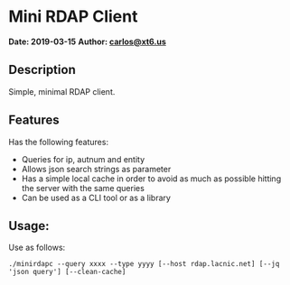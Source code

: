 # Mini RDAP Client

**Date: 2019-03-15**
**Author: carlos@xt6.us**

## Description

Simple, minimal RDAP client.

## Features

Has the following features:

- Queries for ip, autnum and entity
- Allows json search strings as parameter
- Has a simple local cache in order to avoid as much as possible hitting the server with the same queries
- Can be used as a CLI tool or as a library

## Usage:

Use as follows:

```
./minirdapc --query xxxx --type yyyy [--host rdap.lacnic.net] [--jq 'json query'] [--clean-cache]
```
